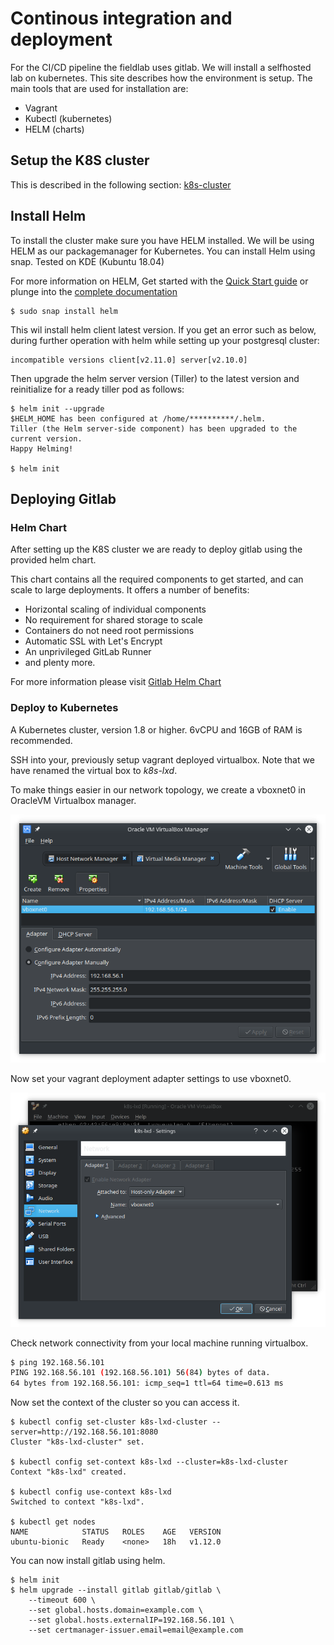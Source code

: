 # Continous integration and deployment

For the CI/CD pipeline the fieldlab uses gitlab. We will install a selfhosted lab on kubernetes. This site describes how the environment is setup. The main tools that are used for installation are:

* Vagrant
* Kubectl (kubernetes)
* HELM (charts)

## Setup the K8S cluster

This is described in the following section: [k8s-cluster]()

## Install Helm

To install the cluster make sure you have HELM installed. We will be using HELM as our packagemanager for Kubernetes. You can install Helm using snap. Tested on KDE (Kubuntu 18.04)

For more information on HELM, Get started with the [Quick Start guide](https://docs.helm.sh/using_helm/#quickstart-guide) or plunge into the [complete documentation](https://docs.helm.sh/)

```
$ sudo snap install helm
```
This wil install helm client latest version. If you get an error such as below, during further operation with helm while setting up your postgresql cluster:

```
incompatible versions client[v2.11.0] server[v2.10.0]
```

Then upgrade the helm server version (Tiller) to the latest version and reinitialize for a ready tiller pod as follows:

```
$ helm init --upgrade
$HELM_HOME has been configured at /home/**********/.helm.
Tiller (the Helm server-side component) has been upgraded to the current version.
Happy Helming!

$ helm init
```

## Deploying Gitlab

### Helm Chart

After setting up the K8S cluster we are ready to deploy gitlab using the provided helm chart.

This chart contains all the required components to get started, and can scale to large deployments. It offers a number of benefits:

* Horizontal scaling of individual components
* No requirement for shared storage to scale
* Containers do not need root permissions
* Automatic SSL with Let's Encrypt
* An unprivileged GitLab Runner
* and plenty more.

For more information please visit [Gitlab Helm Chart](https://docs.gitlab.com/ee/install/kubernetes/gitlab_chart.html) 

### Deploy to Kubernetes

A Kubernetes cluster, version 1.8 or higher. 6vCPU and 16GB of RAM is recommended.

SSH into your, previously setup vagrant deployed virtualbox. Note that we have renamed the virtual box to *k8s-lxd*.

To make things easier in our network topology, we create a vboxnet0 in OracleVM Virtualbox manager.

![vboxnet0](./img/vboxnet0.png)

Now set your vagrant deployment adapter settings to use vboxnet0.

![vboxnet0](./img/adapter-settings.png)

Check network connectivity from your local machine running virtualbox.

```bash
$ ping 192.168.56.101
PING 192.168.56.101 (192.168.56.101) 56(84) bytes of data.
64 bytes from 192.168.56.101: icmp_seq=1 ttl=64 time=0.613 ms

```
Now set the context of the cluster so you can access it.

```
$ kubectl config set-cluster k8s-lxd-cluster --server=http://192.168.56.101:8080
Cluster "k8s-lxd-cluster" set.

$ kubectl config set-context k8s-lxd --cluster=k8s-lxd-cluster
Context "k8s-lxd" created.

$ kubectl config use-context k8s-lxd
Switched to context "k8s-lxd".

$ kubectl get nodes
NAME            STATUS   ROLES    AGE   VERSION
ubuntu-bionic   Ready    <none>   18h   v1.12.0
```

You can now install gitlab using helm.

```
$ helm init
$ helm upgrade --install gitlab gitlab/gitlab \
    --timeout 600 \
    --set global.hosts.domain=example.com \
    --set global.hosts.externalIP=192.168.56.101 \
    --set certmanager-issuer.email=email@example.com
```
